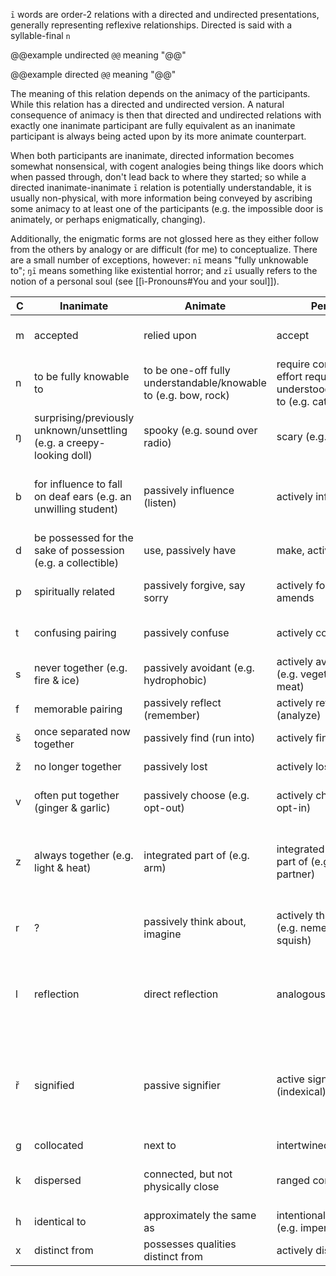 `ī` words are order-2 relations with a directed and undirected presentations, generally representing reflexive relationships. Directed is said with a syllable-final `n`

@@example undirected
`@@` meaning "@@"

@@example directed
`@@` meaning "@@"

The meaning of this relation depends on the animacy of the participants. While this relation has a directed and undirected version. A natural consequence of animacy is then that directed and undirected relations with exactly one inanimate participant are fully equivalent as an inanimate participant is always being acted upon by its more animate counterpart.

When both participants are inanimate, directed information becomes somewhat nonsensical, with cogent analogies being things like doors which when passed through, don't lead back to where they started; so while a directed inanimate-inanimate `ī` relation is potentially understandable, it is usually non-physical, with more information being conveyed by ascribing some animacy to at least one of the participants (e.g. the impossible door is animately, or perhaps enigmatically, changing).

Additionally, the enigmatic forms are not glossed here as they either follow from the others by analogy or are difficult (for me) to conceptualize. There are a small number of exceptions, however: `nī` means "fully unknowable to"; `ŋī` means something like existential horror; and `zī` usually refers to the notion of a personal soul (see [[ì-Pronouns#You and your soul]]).

C | Inanimate | Animate | Person | Directed 
-|-|-|-|- 
m | accepted | relied upon | accept | that which does not accept back/is wanted to be accepted
n | to be fully knowable to | to be one-off fully understandable/knowable to (e.g. bow, rock) | require constant effort required to be understood/knowable to (e.g. cats, people) | that which is (attempted to be) understood
ŋ | surprising/previously unknown/unsettling (e.g. a creepy-looking doll) | spooky (e.g. sound over radio) | scary (e.g. monster) | that which is (attempted to be) scared (e.g. the bunny is scared of me but I'm not scared of them)
b | for influence to fall on deaf ears (e.g. an unwilling student) | passively influence (listen) | actively influence | that which is (attempted to be) influenced but doesn't necessarily influence back (e.g. a para-social relationship)
d | be possessed for the sake of possession (e.g. a collectible) | use, passively have | make, actively have | that which is (attempted to be) had/made
p | spiritually related | passively forgive, say sorry | actively forgive, make amends | that which is (attempted to be) forgiven but does not necessarily forgive in return
t | confusing pairing | passively confuse | actively confuse | that which is (attempted to be) confused but is understandable/understood
s | never together (e.g. fire & ice) | passively avoidant (e.g. hydrophobic) | actively avoidant (e.g. vegetarians & meat) | that which is (attempted to be) avoided
f | memorable pairing | passively reflect (remember) | actively reflect (analyze) | that which is (attempted to be) reflected on 
š | once separated now together | passively find (run into) | actively find (search) | that which is searched for (in progress, failed)
ž | no longer together | passively lost | actively lost | that which is (attempted to be) lost (e.g. losing a tail)
v | often put together (ginger & garlic) | passively choose (e.g. opt-out) | actively choose (e.g. opt-in) | that which is chosen but doesn't necessarily reciprocate 
z | always together (e.g. light & heat) | integrated part of (e.g. arm) | integrated conscious part of (e.g. gestalt, partner) | that which is integrated but does not necessarily incorporate itself into the whole (e.g. a transplanted organ being rejected by the host) 
r | ? | passively think about, imagine | actively think about (e.g. nemesis, squish) | that which is thought about but doesn't necessarily reciprocate (e.g. a one-way squish)
l | reflection | direct reflection | analogous reflection | that which is analogous but isn't necessarily a good representative (e.g. a square is a rectangle but a rectangle isn't necessarily a square)
ř | signified | passive signifier | active signifier (indexical) | signals the meaning of or one-directional signifying (e.g. the concept of a chair is not the only thing that could be signified by "Alice sat down," although it may be the most reasonable at the moment)
g | collocated | next to | intertwined with | a within b
k | dispersed | connected, but not physically close | ranged connection | that which is connect with but isn't necessarily able to reciprocate (e.g. a radio that can only receive) 
h | identical to | approximately the same as | intentionally similar to (e.g. impersonation) | that which is made to be like
x | distinct from | possesses qualities distinct from | actively distinct from | that which is made distinct from